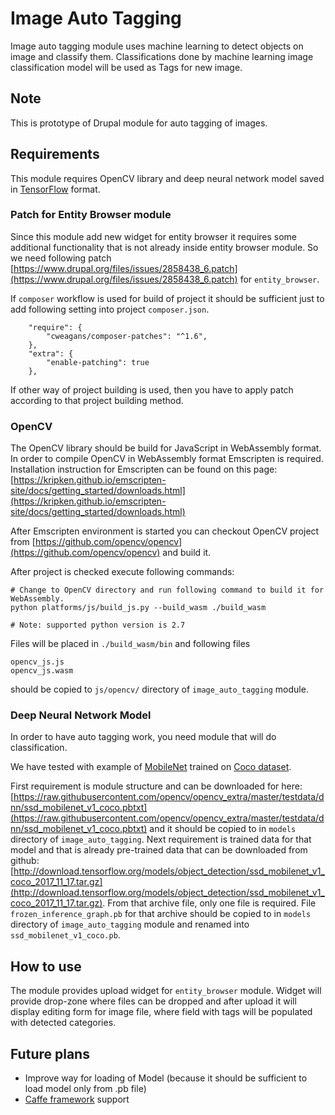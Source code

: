 # Image Auto Tagging

Image auto tagging module uses machine learning to detect objects on image and classify them.
Classifications done by machine learning image classification model will be used as Tags for new image.

## Note

This is prototype of Drupal module for auto tagging of images.

## Requirements

This module requires OpenCV library and deep neural network model saved in [TensorFlow](https://www.tensorflow.org) format.

### Patch for Entity Browser module

Since this module add new widget for entity browser it requires some additional functionality that is not already inside entity browser module. So we need following patch [https://www.drupal.org/files/issues/2858438_6.patch](https://www.drupal.org/files/issues/2858438_6.patch) for `entity_browser`.

If `composer` workflow is used for build of project it should be sufficient just to add following setting into project `composer.json`.
```
    "require": {
        "cweagans/composer-patches": "^1.6",
    },
    "extra": {
        "enable-patching": true
    },
``` 

If other way of project building is used, then you have to apply patch according to that project building method.

### OpenCV

The OpenCV library should be build for JavaScript in WebAssembly format. In order to compile OpenCV in WebAssembly format Emscripten is required.
Installation instruction for Emscripten can be found on this page: [https://kripken.github.io/emscripten-site/docs/getting_started/downloads.html](https://kripken.github.io/emscripten-site/docs/getting_started/downloads.html)

After Emscripten environment is started you can checkout OpenCV project from [https://github.com/opencv/opencv](https://github.com/opencv/opencv) and build it.

After project is checked execute following commands:
```
# Change to OpenCV directory and run following command to build it for WebAssembly.
python platforms/js/build_js.py --build_wasm ./build_wasm

# Note: supported python version is 2.7
```

Files will be placed in `./build_wasm/bin` and following files 
```
opencv_js.js
opencv_js.wasm
```
should be copied to `js/opencv/` directory of `image_auto_tagging` module. 

### Deep Neural Network Model

In order to have auto tagging work, you need module that will do classification.

We have tested with example of [MobileNet](https://arxiv.org/abs/1704.04861) trained on [Coco dataset](http://cocodataset.org).

First requirement is module structure and can be downloaded for here: [https://raw.githubusercontent.com/opencv/opencv_extra/master/testdata/dnn/ssd_mobilenet_v1_coco.pbtxt](https://raw.githubusercontent.com/opencv/opencv_extra/master/testdata/dnn/ssd_mobilenet_v1_coco.pbtxt)
and it should be copied to in `models` directory of `image_auto_tagging`.
Next requirement is trained data for that model and that is already pre-trained data that can be downloaded from github: [http://download.tensorflow.org/models/object_detection/ssd_mobilenet_v1_coco_2017_11_17.tar.gz](http://download.tensorflow.org/models/object_detection/ssd_mobilenet_v1_coco_2017_11_17.tar.gz). From that archive file, only one file is required.
File `frozen_inference_graph.pb` for that archive should be copied to in `models` directory of `image_auto_tagging` module and renamed into `ssd_mobilenet_v1_coco.pb`.

## How to use

The module provides upload widget for `entity_browser` module.
Widget will provide drop-zone where files can be dropped and after upload it will display editing form for image file, where field with tags will be populated with detected categories.

## Future plans

- Improve way for loading of Model (because it should be sufficient to load model only from .pb file)
- [Caffe framework](http://caffe.berkeleyvision.org) support
